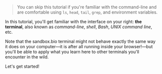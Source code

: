 <script>
import Link from "$components/Link.svelte";
import Execute from "$components/Execute.svelte";
</script>

> You can skip this tutorial if you're familiar with the command-line and are comfortable using `ls`, `head`, `tail`, `grep`, and environment variables.

In this tutorial, you'll get familiar with the interface on your right: **the terminal**, also known as _command-line_, _shell_, _Bash_, _UNIX command line_, etc.

Note that the sandbox.bio terminal might not behave exactly the same way it does on your computer&mdash;it is after all running inside your browser!&mdash;but you'll be able to apply what you learn here to other terminals you'll encounter in the wild.

Let's get started!
